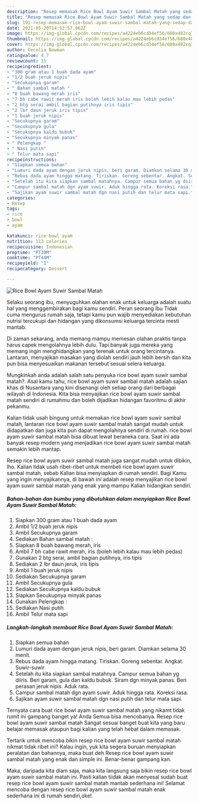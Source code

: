 ```yaml
---
description: "Resep memasak Rice Bowl Ayam Suwir Sambal Matah yang sedap dan Mudah Dibuat"
title: "Resep memasak Rice Bowl Ayam Suwir Sambal Matah yang sedap dan Mudah Dibuat"
slug: 191-resep-memasak-rice-bowl-ayam-suwir-sambal-matah-yang-sedap-dan-mudah-dibuat
date: 2021-05-20T14:52:57.962Z
image: https://img-global.cpcdn.com/recipes/a4224eb6cd34ef56/680x482cq70/rice-bowl-ayam-suwir-sambal-matah-foto-resep-utama.jpg
thumbnail: https://img-global.cpcdn.com/recipes/a4224eb6cd34ef56/680x482cq70/rice-bowl-ayam-suwir-sambal-matah-foto-resep-utama.jpg
cover: https://img-global.cpcdn.com/recipes/a4224eb6cd34ef56/680x482cq70/rice-bowl-ayam-suwir-sambal-matah-foto-resep-utama.jpg
author: Cecelia Bowman
ratingvalue: 4.7
reviewcount: 15
recipeingredient:
- "300 gram atau 1 buah dada ayam"
- "1/2 buah jeruk nipis"
- "Secukupnya garam"
- " Bahan sambal matah "
- "8 buah bawang merah iris"
- "7 bh cabe rawit merah iris boleh lebih kalau mau lebih pedas"
- "2 btg serai ambil bagian putihnya iris tipis"
- "2 lbr daun jeruk iris tipis"
- "1 buah jeruk nipis"
- "Secukupnya garam"
- "Secukupnya gula"
- "Secukupnya kaldu bubuk"
- "Secukupnya minyak panas"
- " Pelengkap "
- " Nasi putih"
- " Telur mata sapi"
recipeinstructions:
- "Siapkan semua bahan"
- "Lumuri dada ayam dengan jeruk nipis, beri garam. Diamkan selama 30 menit."
- "Rebus dada ayam hingga matang. Tiriskan. Goreng sebentar. Angkat. Suwir-suwir"
- "Setelah itu kita siapkan sambal matahnya. Campur semua bahan yg diiris. Beri garam, gula dan kaldu bubuk. Siram dgn minyak panas. Beri perasan jeruk nipis. Aduk rata."
- "Campur sambal matah dgn ayam suwir. Aduk hingga rata. Koreksi rasa."
- "Sajikan ayam suwir sambal matah dgn nasi putih dan telur mata sapi."
categories:
- Resep
tags:
- rice
- bowl
- ayam

katakunci: rice bowl ayam 
nutrition: 113 calories
recipecuisine: Indonesian
preptime: "PT30M"
cooktime: "PT44M"
recipeyield: "1"
recipecategory: Dessert

---
```



![Rice Bowl Ayam Suwir Sambal Matah](https://img-global.cpcdn.com/recipes/a4224eb6cd34ef56/680x482cq70/rice-bowl-ayam-suwir-sambal-matah-foto-resep-utama.jpg)

Selaku seorang ibu, menyuguhkan olahan enak untuk keluarga adalah suatu hal yang menggembirakan bagi kamu sendiri. Peran seorang ibu Tidak cuma mengurus rumah saja, tetapi kamu pun wajib menyediakan kebutuhan nutrisi tercukupi dan hidangan yang dikonsumsi keluarga tercinta mesti mantab.

Di zaman  sekarang, anda memang mampu memesan olahan praktis tanpa harus capek mengolahnya lebih dulu. Tapi banyak juga mereka yang memang ingin menghidangkan yang terenak untuk orang tercintanya. Lantaran, menyajikan masakan yang diolah sendiri jauh lebih bersih dan kita pun bisa menyesuaikan makanan tersebut sesuai selera keluarga. 



Mungkinkah anda adalah salah satu penyuka rice bowl ayam suwir sambal matah?. Asal kamu tahu, rice bowl ayam suwir sambal matah adalah sajian khas di Nusantara yang kini disenangi oleh setiap orang dari berbagai wilayah di Indonesia. Kita bisa menyajikan rice bowl ayam suwir sambal matah sendiri di rumahmu dan boleh dijadikan hidangan favoritmu di akhir pekanmu.

Kalian tidak usah bingung untuk memakan rice bowl ayam suwir sambal matah, lantaran rice bowl ayam suwir sambal matah sangat mudah untuk didapatkan dan juga kita pun dapat mengolahnya sendiri di rumah. rice bowl ayam suwir sambal matah bisa dibuat lewat beraneka cara. Saat ini ada banyak resep modern yang menjadikan rice bowl ayam suwir sambal matah semakin lebih mantap.

Resep rice bowl ayam suwir sambal matah juga sangat mudah untuk dibikin, lho. Kalian tidak usah ribet-ribet untuk membeli rice bowl ayam suwir sambal matah, sebab Kalian bisa menyiapkan di rumah sendiri. Bagi Kamu yang ingin menyajikannya, di bawah ini adalah resep menyajikan rice bowl ayam suwir sambal matah yang enak yang mampu Kalian hidangkan sendiri.

<!--inarticleads1-->

##### Bahan-bahan dan bumbu yang dibutuhkan dalam menyiapkan Rice Bowl Ayam Suwir Sambal Matah:

1. Siapkan 300 gram atau 1 buah dada ayam
1. Ambil 1/2 buah jeruk nipis
1. Ambil Secukupnya garam
1. Sediakan  Bahan sambal matah :
1. Siapkan 8 buah bawang merah, iris
1. Ambil 7 bh cabe rawit merah, iris (boleh lebih kalau mau lebih pedas)
1. Gunakan 2 btg serai, ambil bagian putihnya, iris tipis
1. Sediakan 2 lbr daun jeruk, iris tipis
1. Ambil 1 buah jeruk nipis
1. Sediakan Secukupnya garam
1. Ambil Secukupnya gula
1. Sediakan Secukupnya kaldu bubuk
1. Siapkan Secukupnya minyak panas
1. Gunakan  Pelengkap :
1. Sediakan  Nasi putih
1. Ambil  Telur mata sapi




<!--inarticleads2-->

##### Langkah-langkah membuat Rice Bowl Ayam Suwir Sambal Matah:

1. Siapkan semua bahan
1. Lumuri dada ayam dengan jeruk nipis, beri garam. Diamkan selama 30 menit.
1. Rebus dada ayam hingga matang. Tiriskan. Goreng sebentar. Angkat. Suwir-suwir
1. Setelah itu kita siapkan sambal matahnya. Campur semua bahan yg diiris. Beri garam, gula dan kaldu bubuk. Siram dgn minyak panas. Beri perasan jeruk nipis. Aduk rata.
1. Campur sambal matah dgn ayam suwir. Aduk hingga rata. Koreksi rasa.
1. Sajikan ayam suwir sambal matah dgn nasi putih dan telur mata sapi.




Ternyata cara buat rice bowl ayam suwir sambal matah yang nikamt tidak rumit ini gampang banget ya! Anda Semua bisa mencobanya. Resep rice bowl ayam suwir sambal matah Sangat sesuai banget buat kita yang baru belajar memasak ataupun bagi kalian yang telah hebat dalam memasak.

Tertarik untuk mencoba bikin resep rice bowl ayam suwir sambal matah nikmat tidak ribet ini? Kalau ingin, yuk kita segera buruan menyiapkan peralatan dan bahannya, maka buat deh Resep rice bowl ayam suwir sambal matah yang enak dan simple ini. Benar-benar gampang kan. 

Maka, daripada kita diam saja, maka kita langsung saja bikin resep rice bowl ayam suwir sambal matah ini. Pasti kalian tiidak akan menyesal sudah buat resep rice bowl ayam suwir sambal matah mantab sederhana ini! Selamat mencoba dengan resep rice bowl ayam suwir sambal matah enak sederhana ini di rumah sendiri,oke!.

